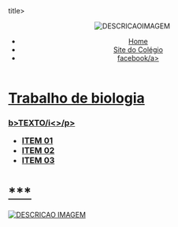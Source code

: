 <!DOCTYPE html>
<html>
<head> 
<meta charset='utf-8'>
<meta http-equiv='X-UA-Compatible' content='IE=edge'>
 <title>TITULO DA ABA></title>title>
 <meta name='viewport' content='width=device-width,inital-scale=1'>
 <link rel='stylesheet' type='text/css' media='screen' href='style.css'>
  <script src='main.js'></script>
  </head>
  <body>
  <header><p><img id="TITULOIMAGEM" src="logo.jpeg" alt="DESCRICAOIMAGEM"></p>
  <nav>
  <ul id="lista01">
  <li><a target="_blank" href="index.html">Home</li>
  <li><a target="_blank"href="http://www.consultaescolas.pr.gov.br/">Site do Colégio 
<li><a target="_blank" href="https://www.facebook.com/profile.php?id=10009582499964">facebook</li<>/a>
 </ul>
 </nav>
 </header>
 <main>
 <h1> Trabalho de biologia</h1>
 <div O desenvolvimento sustentável é um conceito que busca conciliar o progresso socioeconômico e político com a preservação ambiental e o uso racional dos recursos naturais. O objetivo é atender às necessidades da geração atual sem comprometer a capacidade de atender às necessidades das gerações, Algumas ações que podem ser adotadas para promover o desenvolvimento sustentável são:
Economizar energia
Reduzir o consumo de água
Utilizar transportes coletivos ou bicicletas
Plantar árvores e plantas
Adotar embalagens e sacolas sustentáveis
Evitar o desperdício de comida
Reduzir a quantidade de impressões
Não jogar lixo nas ruas
Separar o lixo, adotando a coleta. seletivafuturasclass="PRIMEIROPARAGRAFO">
 <h3> </h<3>
 <p><i></i>b>TEXTO</b<>/i<>/p>
 <ul id="lista02">
 <li>ITEM 01</li>
 <li>ITEM 02</li>
 <li>ITEM 03</li>
 </ul>
 </div>
 <h1>***</h1>
 </main>
 <footer><p><img id="TITULOIMAGEM" src=logo.jpeg" alt="DESCRICAO IMAGEM"></p></footer>
 </body>
  </html>
